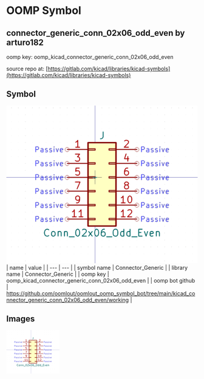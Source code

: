 # OOMP Symbol  
## connector_generic_conn_02x06_odd_even  by arturo182  
  
oomp key: oomp_kicad_connector_generic_conn_02x06_odd_even  
  
source repo at: [https://gitlab.com/kicad/libraries/kicad-symbols](https://gitlab.com/kicad/libraries/kicad-symbols)  
## Symbol  
  
[![working.png](working_600.png)](working.png)  
| name | value | 
| --- | --- | 
| symbol name | Connector_Generic | 
| library name | Connector_Generic | 
| oomp key | oomp_kicad_connector_generic_conn_02x06_odd_even | 
| oomp bot github | https://github.com/oomlout/oomlout_oomp_symbol_bot/tree/main/kicad_connector_generic_conn_02x06_odd_even/working | 
## Images  
  
[![working.png](working_140.png)](working.png)  
